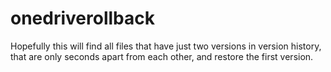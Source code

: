 # onedriverollback
Hopefully this will find all files that have just two versions in version history, that are only seconds apart from each other, and restore the first version.
